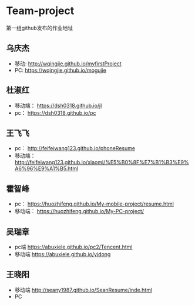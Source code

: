 # Team-project
第一组github发布的作业地址
## 乌庆杰
  - 移动:
        http://wqingjie.github.io/myfirstProject
  - PC:
        https://wqingjie.github.io/mogujie

## 杜淑红
  - 移动端： https://dsh0318.github.io/jl     
  - pc： https://dsh0318.github.io/pc
  
## 王飞飞
  - pc： http://feifeiwang123.github.io/phoneResume
  - 移动端： http://feifeiwang123.github.io/xiaomi/%E5%B0%8F%E7%B1%B3%E9%A6%96%E9%A1%B5.html
  
## 霍智峰
  - pc： https://huozhifeng.github.io/My-mobile-project/resume.html
  - 移动端： https://huozhifeng.github.io/My-PC-project/
  
## 吴瑞章
  - pc端  https://abuxiele.github.io/pc2/Tencent.html
  - 移动端  https://abuxiele.github.io/yidong
  
## 王晓阳
  - 移动端 http://seany1987.github.io/SeanResume/inde.html
  - PC  
  
  
